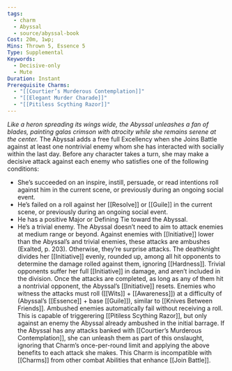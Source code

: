 ```yaml
---
tags:
  - charm
  - Abyssal
  - source/abyssal-book
Cost: 20m, 1wp;
Mins: Thrown 5, Essence 5
Type: Supplemental
Keywords:
  - Decisive-only
  - Mute
Duration: Instant
Prerequisite Charms:
  - "[[Courtier’s Murderous Contemplation]]"
  - "[[Elegant Murder Charade]]"
  - "[[Pitiless Scything Razor]]"
---
```

*Like a heron spreading its wings wide, the Abyssal unleashes a fan of blades, painting galas crimson with atrocity while she remains serene at the center.*
The Abyssal adds a free full Excellency when she Joins Battle against at least one nontrivial enemy whom she has interacted with socially within the last day. Before any character takes a turn, she may make a decisive attack against each enemy who satisfies one of the following conditions:
 - She’s succeeded on an inspire, instill, persuade, or read intentions roll against him in the current scene, or previously during an ongoing social event.
 - He’s failed on a roll against her [[Resolve]] or [[Guile]] in the current scene, or previously during an ongoing social event.
 - He has a positive Major or Defining Tie toward the Abyssal.
 - He’s a trivial enemy.
The Abyssal doesn’t need to aim to attack enemies at medium range or beyond. Against enemies with [[Initiative]] lower than the Abyssal’s and trivial enemies, these attacks are ambushes (Exalted, p. 203).
Otherwise, they’re surprise attacks.
The deathknight divides her [[Initiative]] evenly, rounded up, among all hit opponents to determine the damage rolled against them, ignoring [[Hardness]]. Trivial opponents suffer her full [[Initiative]] in damage, and aren’t included in the division. Once the attacks are completed, as long as any of them hit a nontrivial opponent, the Abyssal’s [[Initiative]] resets.
Enemies who witness the attacks must roll ([[Wits]] + [[Awareness]]) at a difficulty of (Abyssal’s [[Essence]] + base [[Guile]]), similar to [[Knives Between Friends]]. Ambushed enemies automatically fail without receiving a roll. This is capable of triggerering [[Pitiless Scything Razor]], but only against an enemy the Abyssal already ambushed in the initial barrage.
If the Abyssal has any attacks banked with [[Courtier’s Murderous Contemplation]], she can unleash them as part of this onslaught, ignoring that Charm’s once-per-round limit and applying the above benefits to each attack she makes.
This Charm is incompatible with [[Charms]] from other combat Abilities that enhance [[Join Battle]].
